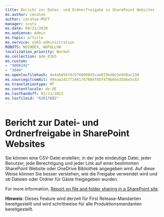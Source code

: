 ```yaml
---
title: Bericht zur Datei- und Ordnerfreigabe in SharePoint Websites
ms.author: cmcatee
author: cmcatee-MSFT
manager: scotv
ms.date: 04/21/2020
ms.audience: Admin
ms.topic: article
ms.service: o365-administration
ROBOTS: NOINDEX, NOFOLLOW
localization_priority: Normal
ms.collection: Adm_O365
ms.custom:
- "9000192"
- "3049"
ms.openlocfilehash: 4e4ab656fdc576090045cae019bd823e9d8ac330
ms.sourcegitcommit: 49eaa1417714617d768df85fd79b65e35b6e5c83
ms.translationtype: MT
ms.contentlocale: de-DE
ms.lasthandoff: 02/11/2022
ms.locfileid: "62617692"
---
```

# <a name="report-on-file-and-folder-sharing-in-sharepoint-sites"></a>Bericht zur Datei- und Ordnerfreigabe in SharePoint Websites

Sie können eine CSV-Datei erstellen, in der jede eindeutige Datei, jeder Benutzer, jede Berechtigung und jeder Link auf einer bestimmten SharePoint Website oder OneDrive Bibliothek angegeben wird. Auf diese Weise können Sie besser verstehen, wie die Freigabe verwendet wird und ob Dateien oder Ordner für Gäste freigegeben wurden.

For more information, [Report on file and folder sharing in a SharePoint site](https://docs.microsoft.com/sharepoint/sharing-reports).

**Hinweis**: Dieses Feature wird derzeit für First Release-Mandanten bereitgestellt und wird schrittweise für alle Produktionsmandanten bereitgestellt.